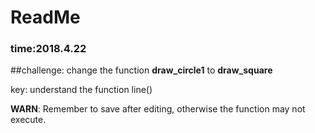# ReadMe
### time:2018.4.22

##challenge: 
change the function <b>draw_circle1</b> to <b>draw_square</b>

key: understand the function line()

<b>WARN</b>: Remember to save after editing, otherwise the function may not execute.
